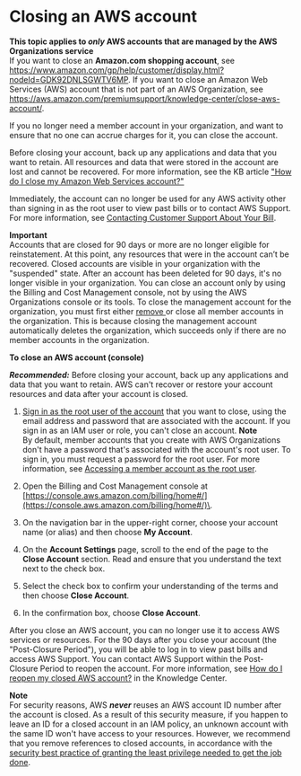 # Closing an AWS account<a name="orgs_manage_accounts_close"></a>

**This topic applies to ***only*** AWS accounts that are managed by the AWS Organizations service**  
If you want to close an **Amazon\.com shopping account**, see [https://www\.amazon\.com/gp/help/customer/display\.html?nodeId=GDK92DNLSGWTV6MP](https://www.amazon.com/gp/help/customer/display.html?nodeId=GDK92DNLSGWTV6MP)\.
If you want to close an Amazon Web Services \(AWS\) account that is not part of an AWS Organization, see [https://aws\.amazon\.com/premiumsupport/knowledge\-center/close\-aws\-account/](https://aws.amazon.com/premiumsupport/knowledge-center/close-aws-account/)\.

If you no longer need a member account in your organization, and want to ensure that no one can accrue charges for it, you can close the account\. 

Before closing your account, back up any applications and data that you want to retain\. All resources and data that were stored in the account are lost and cannot be recovered\. For more information, see the KB article [ "How do I close my Amazon Web Services account?"](https://aws.amazon.com/premiumsupport/knowledge-center/close-aws-account/)

Immediately, the account can no longer be used for any AWS activity other than signing in as the root user to view past bills or to contact AWS Support\. For more information, see [Contacting Customer Support About Your Bill](https://docs.aws.amazon.com/awsaccountbilling/latest/aboutv2/billing-get-answers.html)\.

**Important**  
Accounts that are closed for 90 days or more are no longer eligible for reinstatement\. At this point, any resources that were in the account can’t be recovered\.
Closed accounts are visible in your organization with the "suspended" state\. After an account has been deleted for 90 days, it's no longer visible in your organization\.
You can close an account only by using the Billing and Cost Management console, not by using the AWS Organizations console or its tools\.
To close the management account for the organization, you must first either [remove ](orgs_manage_accounts_remove.md#orgs_manage_accounts_remove-member-account) or close all member accounts in the organization\. This is because closing the management account automatically deletes the organization, which succeeds only if there are no member accounts in the organization\.

**To close an AWS account \(console\)**

***Recommended:*** Before closing your account, back up any applications and data that you want to retain\. AWS can't recover or restore your account resources and data after your account is closed\. 

1. [Sign in as the root user of the account](https://docs.aws.amazon.com/general/latest/gr/aws_tasks-that-require-root.html) that you want to close, using the email address and password that are associated with the account\. If you sign in as an IAM user or role, you can't close an account\.
**Note**  
By default, member accounts that you create with AWS Organizations don't have a password that's associated with the account's root user\. To sign in, you must request a password for the root user\. For more information, see [Accessing a member account as the root user](orgs_manage_accounts_access.md#orgs_manage_accounts_access-as-root)\.

1. Open the Billing and Cost Management console at [https://console.aws.amazon.com/billing/home#/](https://console.aws.amazon.com/billing/home#/)\.

1. On the navigation bar in the upper\-right corner, choose your account name \(or alias\) and then choose **My Account**\.

1. On the **Account Settings** page, scroll to the end of the page to the **Close Account** section\. Read and ensure that you understand the text next to the check box\.

1. Select the check box to confirm your understanding of the terms and then choose **Close Account**\.

1. In the confirmation box, choose **Close Account**\.

After you close an AWS account, you can no longer use it to access AWS services or resources\. For the 90 days after you close your account \(the "Post\-Closure Period"\), you will be able to log in to view past bills and access AWS Support\. You can contact AWS Support within the Post\-Closure Period to reopen the account\. For more information, see [How do I reopen my closed AWS account?](https://aws.amazon.com/premiumsupport/knowledge-center/reopen-aws-account/) in the Knowledge Center\.

**Note**  
For security reasons, AWS ***never*** reuses an AWS account ID number after the account is closed\. As a result of this security measure, if you happen to leave an ID for a closed account in an IAM policy, an unknown account with the same ID won't have access to your resources\. However, we recommend that you remove references to closed accounts, in accordance with the [security best practice of granting the least privilege needed to get the job done](https://docs.aws.amazon.com/IAM/latest/UserGuide/best-practices.html#grant-least-privilege)\.